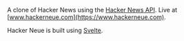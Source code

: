 A clone of Hacker News using the [Hacker News API](https://github.com/HackerNews/API). Live at [www.hackerneue.com](https://www.hackerneue.com).

Hacker Neue is built using [Svelte](https://github.com/sveltejs/svelte).
